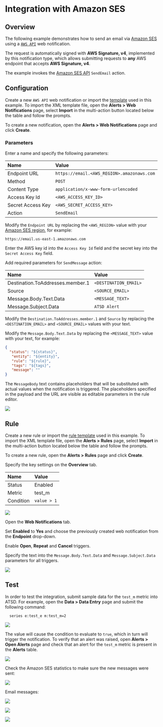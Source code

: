 # Integration with Amazon SES

## Overview

The following example demonstrates how to send an email via [Amazon SES](https://aws.amazon.com/ses) using a [`AWS API`](aws-api.md) web notification.

The request is automatically signed with **AWS Signature, v4**, implemented by this notification type, which allows submitting requests to **any** AWS endpoint that accepts **AWS Signature, v4**.

The example invokes the [Amazon SES API](http://docs.aws.amazon.com/ses/latest/APIReference/API_SendEmail.html) `SendEmail` action.

## Configuration

Create a new `AWS API` web notification or import the [template](resources/aws-api-ses-notification.xml) used in this example. To import the XML template file, open the **Alerts > Web Notifications** page, select **Import** in the multi-action button located below the table and follow the prompts.

To create a new notification, open the **Alerts > Web Notifications** page and click **Create**.

### Parameters

Enter a name and specify the following parameters:

| **Name** | **Value** |
| :--- | :--- |
| Endpoint URL | `https://email.<AWS_REGION>.amazonaws.com` |
| Method | `POST` |
| Content Type | `application/x-www-form-urlencoded` |
| Access Key Id | `<AWS_ACCESS_KEY_ID>` |
| Secret Access Key | `<AWS_SECRET_ACCESS_KEY>` |
| Action | `SendEmail` |

Modify the `Endpoint URL` by replacing the `<AWS_REGION>` value with your [Amazon SES region](http://docs.aws.amazon.com/general/latest/gr/rande.html#ses_region), for example:

```
https://email.us-east-1.amazonaws.com
```

Enter the AWS key id into the `Access Key Id` field and the secret key into the `Secret Access Key` field.

Add required parameters for `SendMessage` action:

| **Name** | **Value** |
| :--- | :--- |
| Destination.ToAddresses.member.1 | `<DESTINATION_EMAIL>` |
| Source | `<SOURCE_EMAIL>` |
| Message.Body.Text.Data | `<MESSAGE_TEXT>` |
| Message.Subject.Data | `ATSD Alert` |

Modify the `Destination.ToAddresses.member.1` and `Source` by replacing the `<DESTINATION_EMAIL>` and `<SOURCE_EMAIL>` values with your text.

Modify the `Message.Body.Text.Data` by replacing the `<MESSAGE_TEXT>` value with your text, for example:

```json
{
  "status": "${status}",
   "entity": "${entity}",
   "rule": "${rule}",
   "tags": "${tags}",
   "message": ""
}
```

The `MessageBody` text contains placeholders that will be substituted with actual values when the notification is triggered. The placeholders specified in the payload and the URL are visible as editable parameters in the rule editor.

![](images/aws_api_ses_notification_config.png)

## Rule

Create a new rule or import the [rule template](resources/aws-api-ses-rule.xml) used in this example. To import the XML template file, open the **Alerts > Rules** page, select **Import** in the multi-action button located below the table and follow the prompts.

To create a new rule, open the **Alerts > Rules** page and click **Create**.

Specify the key settings on the **Overview** tab. 

| **Name** | **Value** |
| :-------- | :---- |
| Status | Enabled |
| Metric | test_m |
| Condition | `value > 1` |

![](images/aws_api_rule_overview.png)

Open the **Web Notifications** tab.

Set **Enabled** to **Yes** and choose the previously created web notification from the **Endpoint** drop-down.

Enable **Open**, **Repeat** and **Cancel** triggers.

Specify the text into the `Message.Body.Text.Data` and `Message.Subject.Data` parameters for all triggers.

![](images/aws_api_ses_rule_notification.png)

## Test

In order to test the integration, submit sample data for the `test_m` metric into ATSD. For example, open the **Data > Data Entry** page and submit the following command:

```
  series e:test_e m:test_m=2
```

![](images/rule_test_commands.png)

The value will cause the condition to evaluate to `true`, which in turn will trigger the notification.
To verify that an alert was raised, open **Alerts > Open Alerts** page and check that an alert for the `test_m` metric is present in the **Alerts** table.

![](images/aws_api_ses_alert_open.png)

Check the Amazon SES statistics to make sure the new messages were sent:

![](images/aws_api_ses_test.png)

Email messages:

![](images/aws_api_ses_test_email_1.png)

![](images/aws_api_ses_test_email_2.png)

![](images/aws_api_ses_test_email_3.png)
